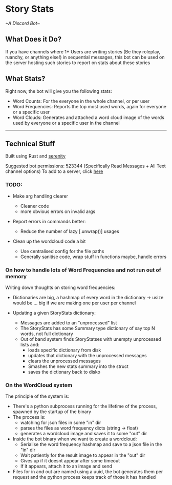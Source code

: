 # Story Stats
*~A Discord Bot~*

## What Does it Do?
If you have channels where 1+ Users are writing stories (Be they roleplay, ruanchy, or anything else!) in sequential messages,
this bot can be used on the server hosting such stories to report on stats about these stories

## What Stats?

Right now, the bot will give you the following stats:
* Word Counts: For the everyone in the whole channel, or per user
* Word Frequencies: Reports the top most used words, again for everyone or a specific user
* Word Clouds: Generates and attached a word cloud image of the words used by everyone or a specific user in the channel 

---

## Technical Stuff
Built using Rust and [serenity](https://github.com/serenity-rs/serenity)

Suggested bot permissions: 523344 (Specifically Read Messages + All Text channel options)
To add to a server, click [here](https://discord.com/api/oauth2/authorize?client_id=805918656622100500&permissions=523344&scope=bot)


### TODO:
* Make arg handling clearer
  * Cleaner code
  * more obvious errors on invalid args
  
* Report errors in commands better:
  * Reduce the number of lazy [.unwrap()] usages
  
* Clean up the wordcloud code a bit
  * Use centralised config for the file paths
  * Generally sanitise code, wrap stuff in functions maybe, handle errors

### On how to handle lots of Word Frequencies and not run out of memory
Writing down thoughts on storing word frequencies:
* Dictionaries are big, a hashmap of every word in the dictionary -> usize would be ... big if we are making one per user per channel

* Updating a given StoryStats dictionary:
  * Messages are added to an "unprocessed" list
  * The StoryStats has some Summary type dictionary of say top N words, not full dictionary
  * Out of band system finds StoryStatses with unempty unprocessed lists and:
    * loads specific dictionary from disk
    * updates that dictionary with the unprocessed messages
    * clears the unprocessed messages
    * Smashes the new stats summary into the struct
    * saves the dictionary back to disko
  
### On the WordCloud system
The principle of the system is:
* There's a python subprocess running for the lifetime of the process, spawned by the startup of the binary
* The process is:
  * watching for json files in some "in" dir
  * parses the files as word frequency dicts (string -> float)
  * generates a wordcloud image and saves it to some "out" dir
* Inside the bot binary when we want to create a wordcloud:
  * Serialise the word frequency hashmap and save to a json file in the "in" dir
  * Wait patiently for the result image to appear in the "out" dir
  * Gives up if it doesnt appear after some timeout
  * If it appears, attach it to an image and send
* Files for in and out are named using a uuid, the bot generates them per request and the python process keeps track of those it has handled